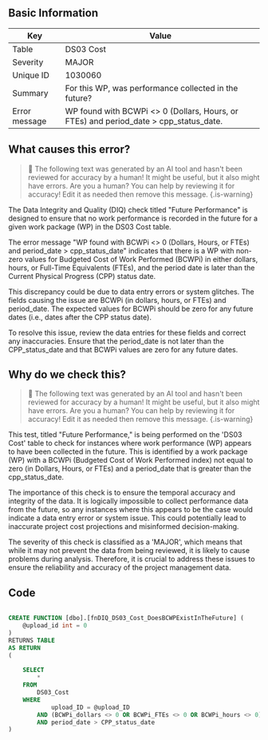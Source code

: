 ## Basic Information
| Key         | Value          |
|-------------|----------------|
| Table       | DS03 Cost |
| Severity    | MAJOR |
| Unique ID   | 1030060   |
| Summary     | For this WP, was performance collected in the future? |
| Error message | WP found with BCWPi <> 0 (Dollars, Hours, or FTEs) and period_date > cpp_status_date. |

## What causes this error?

> :robot: The following text was generated by an AI tool and hasn't been reviewed for accuracy by a human! It might be useful, but it also might have errors. Are you a human? You can help by reviewing it for accuracy! Edit it as needed then remove this message.
{.is-warning}

The Data Integrity and Quality (DIQ) check titled "Future Performance" is designed to ensure that no work performance is recorded in the future for a given work package (WP) in the DS03 Cost table. 

The error message "WP found with BCWPi <> 0 (Dollars, Hours, or FTEs) and period_date > cpp_status_date" indicates that there is a WP with non-zero values for Budgeted Cost of Work Performed (BCWPi) in either dollars, hours, or Full-Time Equivalents (FTEs), and the period date is later than the Current Physical Progress (CPP) status date. 

This discrepancy could be due to data entry errors or system glitches. The fields causing the issue are BCWPi (in dollars, hours, or FTEs) and period_date. The expected values for BCWPi should be zero for any future dates (i.e., dates after the CPP status date). 

To resolve this issue, review the data entries for these fields and correct any inaccuracies. Ensure that the period_date is not later than the CPP_status_date and that BCWPi values are zero for any future dates.
## Why do we check this?

> :robot: The following text was generated by an AI tool and hasn't been reviewed for accuracy by a human! It might be useful, but it also might have errors. Are you a human? You can help by reviewing it for accuracy! Edit it as needed then remove this message.
{.is-warning}

This test, titled "Future Performance," is being performed on the 'DS03 Cost' table to check for instances where work performance (WP) appears to have been collected in the future. This is identified by a work package (WP) with a BCWPi (Budgeted Cost of Work Performed index) not equal to zero (in Dollars, Hours, or FTEs) and a period_date that is greater than the cpp_status_date.

The importance of this check is to ensure the temporal accuracy and integrity of the data. It is logically impossible to collect performance data from the future, so any instances where this appears to be the case would indicate a data entry error or system issue. This could potentially lead to inaccurate project cost projections and misinformed decision-making.

The severity of this check is classified as a 'MAJOR', which means that while it may not prevent the data from being reviewed, it is likely to cause problems during analysis. Therefore, it is crucial to address these issues to ensure the reliability and accuracy of the project management data.
## Code

```sql

CREATE FUNCTION [dbo].[fnDIQ_DS03_Cost_DoesBCWPExistInTheFuture] (
	@upload_id int = 0
)
RETURNS TABLE
AS RETURN
(
	
	SELECT 
		* 
	FROM 
		DS03_Cost
	WHERE
			upload_ID = @upload_ID
		AND (BCWPi_dollars <> 0 OR BCWPi_FTEs <> 0 OR BCWPi_hours <> 0)
		AND period_date > CPP_status_date
)
```

